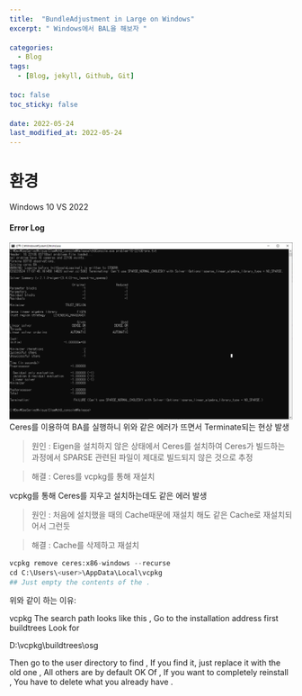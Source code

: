 ```yaml
---
title:  "BundleAdjustment in Large on Windows"
excerpt: " Windows에서 BAL을 해보자 "

categories:
  - Blog
tags:
  - [Blog, jekyll, Github, Git]

toc: false
toc_sticky: false
 
date: 2022-05-24
last_modified_at: 2022-05-24
---
```

# 환경
Windows 10
VS 2022

#### Error Log
![image](/../assets/images/0524.png)
Ceres를 이용하여 BA를 실행하니 위와 같은 에러가 뜨면서 Terminate되는 현상 발생

>원인 : Eigen을 설치하지 않은 상태에서 Ceres를 설치하여 Ceres가 빌드하는 과정에서 SPARSE 관련된 파일이 제대로 빌드되지 않은 것으로 추정  

>해결 : Ceres를 vcpkg를 통해 재설치  

vcpkg를 통해 Ceres를 지우고 설치하는데도 같은 에러 발생
> 원인 : 처음에 설치했을 때의 Cache때문에 재설치 해도 같은 Cache로 재설치되어서 그런듯

>해결 : Cache를 삭제하고 재설치
```python
vcpkg remove ceres:x86-windows --recurse
cd C:\Users\<user>\AppData\Local\vcpkg
## Just empty the contents of the .
```
위와 같이 하는 이유:

vcpkg The search path looks like this , Go to the installation address first buildtrees Look for

D:\vcpkg\buildtrees\osg

Then go to the user directory to find , If you find it, just replace it with the old one , All others are by default OK Of , If you want to completely reinstall , You have to delete what you already have .